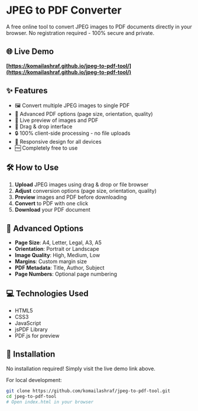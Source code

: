 # JPEG to PDF Converter

A free online tool to convert JPEG images to PDF documents directly in your browser. No registration required - 100% secure and private.

## 🌐 Live Demo
**[https://komailashraf.github.io/jpeg-to-pdf-tool/](https://komailashraf.github.io/jpeg-to-pdf-tool/)**

## ✨ Features
- 🖼️ Convert multiple JPEG images to single PDF
- 📄 Advanced PDF options (page size, orientation, quality)
- 👀 Live preview of images and PDF
- 🚀 Drag & drop interface
- 🔒 100% client-side processing - no file uploads
- 📱 Responsive design for all devices
- 🆓 Completely free to use

## 🛠️ How to Use
1. **Upload** JPEG images using drag & drop or file browser
2. **Adjust** conversion options (page size, orientation, quality)
3. **Preview** images and PDF before downloading
4. **Convert** to PDF with one click
5. **Download** your PDF document

## 🎯 Advanced Options
- **Page Size**: A4, Letter, Legal, A3, A5
- **Orientation**: Portrait or Landscape
- **Image Quality**: High, Medium, Low
- **Margins**: Custom margin size
- **PDF Metadata**: Title, Author, Subject
- **Page Numbers**: Optional page numbering

## 💻 Technologies Used
- HTML5
- CSS3
- JavaScript
- jsPDF Library
- PDF.js for preview

## 🔧 Installation
No installation required! Simply visit the live demo link above.

For local development:
```bash
git clone https://github.com/komailashraf/jpeg-to-pdf-tool.git
cd jpeg-to-pdf-tool
# Open index.html in your browser
